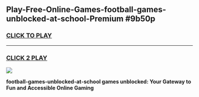 
## Play-Free-Online-Games-football-games-unblocked-at-school-Premium #9b50p
<h3>
<a href="https://premium.freeplayer.one?title=football-games-unblocked-at-school&ref=8M">CLICK TO PLAY</a></h3>
<hr>

<h3>
<a href="https://premium.freeplayer.one?title=football-games-unblocked-at-school&ref=8M">CLICK 2 PLAY</a>
  
</h3>

<a href="https://premium.freeplayer.one?title=football-games-unblocked-at-school&ref=8M"><img src="https://clearcache.store/games.png"></a>


**football-games-unblocked-at-school games unblocked: Your Gateway to Fun and Accessible Online Gaming**
